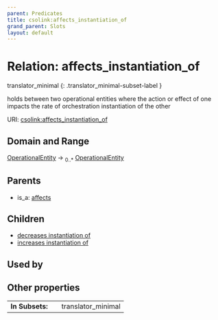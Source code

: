 ```yaml
---
parent: Predicates
title: csolink:affects_instantiation_of
grand_parent: Slots
layout: default
---
```


# Relation: affects_instantiation_of

translator_minimal
{: .translator_minimal-subset-label }


holds between two operational entities where the action or effect of one impacts the rate of orchestration instantiation of the other

URI: [csolink:affects_instantiation_of](https://w3id.org/csolink/vocab/affects_instantiation_of)

## Domain and Range

[OperationalEntity](OperationalEntity.md) ->  <sub>0..*</sub> [OperationalEntity](OperationalEntity.md)

## Parents

 *  is_a: [affects](affects.md)

## Children

 *  [decreases instantiation of](decreases_instantiation_of.md)
 *  [increases instantiation of](increases_instantiation_of.md)

## Used by


## Other properties

|  |  |  |
| --- | --- | --- |
| **In Subsets:** | | translator_minimal |

